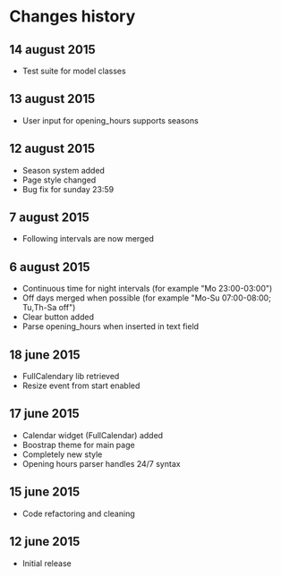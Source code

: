 Changes history
===============

14 august 2015
--------------
* Test suite for model classes

13 august 2015
--------------
* User input for opening_hours supports seasons

12 august 2015
--------------
* Season system added
* Page style changed
* Bug fix for sunday 23:59

7 august 2015
-------------
* Following intervals are now merged

6 august 2015
-------------
* Continuous time for night intervals (for example "Mo 23:00-03:00")
* Off days merged when possible (for example "Mo-Su 07:00-08:00; Tu,Th-Sa off")
* Clear button added
* Parse opening_hours when inserted in text field

18 june 2015
------------
* FullCalendary lib retrieved
* Resize event from start enabled

17 june 2015
------------
* Calendar widget (FullCalendar) added
* Boostrap theme for main page
* Completely new style
* Opening hours parser handles 24/7 syntax

15 june 2015
------------
* Code refactoring and cleaning

12 june 2015
------------
* Initial release